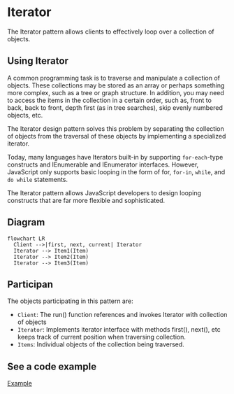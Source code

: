 # Iterator

The Iterator pattern allows clients to effectively loop over a collection of objects.


## Using Iterator

A common programming task is to traverse and manipulate a collection of objects. These collections may be stored as an array or perhaps something more complex, such as a tree or graph structure. In addition, you may need to access the items in the collection in a certain order, such as, front to back, back to front, depth first (as in tree searches), skip evenly numbered objects, etc.

The Iterator design pattern solves this problem by separating the collection of objects from the traversal of these objects by implementing a specialized iterator.

Today, many languages have Iterators built-in by supporting `for-each`-type constructs and IEnumerable and IEnumerator interfaces. However, JavaScript only supports basic looping in the form of for, `for-in`, `while`, and `do while` statements.

The Iterator pattern allows JavaScript developers to design looping constructs that are far more flexible and sophisticated.

## Diagram

```mermaid
flowchart LR
  Client -->|first, next, current| Iterator
  Iterator --> Item1(Item)
  Iterator --> Item2(Item)
  Iterator --> Item3(Item)
```

## Participan

The objects participating in this pattern are:

- `Client`: The run() function references and invokes Iterator with collection of objects
- `Iterator`: Implements iterator interface with methods first(), next(), etc keeps track of current position when
traversing collection.
- `Items`: Individual objects of the collection being traversed.

## See a code example

[Example](./iterator.ts)
